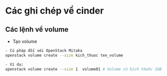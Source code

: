 # Các ghi chép về cinder

## Các lệnh về volume

- Tạo volume
```sh
- Cú pháp đối với OpenStack Mitaka
openstack volume create --size kich_thuoc ten_volume

- Ví dụ:
openstack volume create --size 1  volume01 # Volume có kích thước 1GB
```